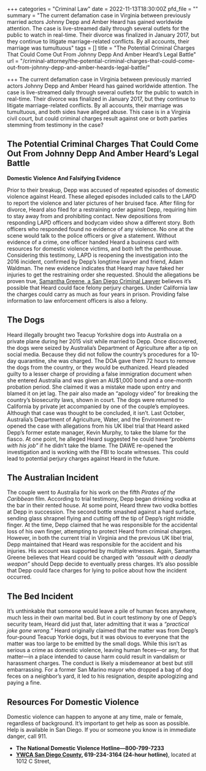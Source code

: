+++
categories = "Criminal Law"
date = 2022-11-13T18:30:00Z
pfd_file = ""
summary = "The current defamation case in Virginia between previously married actors Johnny Depp and Amber Heard has gained worldwide attention. The case is live-streamed daily through several outlets for the public to watch in real-time. Their divorce was finalized in January 2017, but they continue to litigate marriage-related conflicts. By all accounts, their marriage was tumultuous"
tags = []
title = "The Potential Criminal Charges That Could Come Out From Johnny Depp And Amber Heard’s Legal Battle"
url = "/criminal-attorney/the-potential-criminal-charges-that-could-come-out-from-johnny-depp-and-amber-heards-legal-battle/"

+++
The current defamation case in Virginia between previously married actors Johnny Depp and Amber Heard has gained worldwide attention. The case is live-streamed daily through several outlets for the public to watch in real-time. Their divorce was finalized in January 2017, but they continue to litigate marriage-related conflicts. By all accounts, their marriage was tumultuous, and both sides have alleged abuse. This case is in a Virginia civil court, but could criminal charges result against one or both parties stemming from testimony in the case?

## The Potential Criminal Charges That Could Come Out From Johnny Depp And Amber Heard’s Legal Battle

**Domestic Violence And Falsifying Evidence**

Prior to their breakup, Depp was accused of repeated episodes of domestic violence against Heard. These alleged episodes included calls to the LAPD to report the violence and later pictures of her bruised face. After filing for divorce, Heard also filed for a restraining order against Depp, requiring him to stay away from and prohibiting contact. New depositions from responding LAPD officers and bodycam video show a different story. Both officers who responded found no evidence of any violence. No one at the scene would talk to the police officers or give a statement. Without evidence of a crime, one officer handed Heard a business card with resources for domestic violence victims, and both left the penthouse. Considering this testimony, LAPD is reopening the investigation into the 2016 incident, confirmed by Depp’s longtime lawyer and friend, Adam Waldman. The new evidence indicates that Heard may have faked her injuries to get the restraining order she requested. Should the allegations be proven true, [Samantha Greene, a San Diego Criminal Lawyer](https://www.sevenslegal.com/) believes it’s possible that Heard could face felony perjury charges. Under California law the charges could carry as much as four years in prison. Providing false information to law enforcement officers is also a felony.

## **The Dogs**

Heard illegally brought two Teacup Yorkshire dogs into Australia on a private plane during her 2015 visit while married to Depp. Once discovered, the dogs were seized by Australia’s Department of Agriculture after a tip on social media. Because they did not follow the country’s procedures for a 10-day quarantine, she was charged. The DOA gave them 72 hours to remove the dogs from the country, or they would be euthanized. Heard pleaded guilty to a lesser charge of providing a false immigration document when she entered Australia and was given an AU$1,000 bond and a one-month probation period. She claimed it was a mistake made upon entry and blamed it on jet lag. The pair also made an “apology video” for breaking the country’s biosecurity laws, shown in court. The dogs were returned to California by private jet accompanied by one of the couple’s employees. Although that case was thought to be concluded, it isn’t. Last October, Australia’s Department of Agriculture, Water, and the Environment re-opened the case with allegations from his UK libel trial that Heard asked Depp’s former estate manager, Kevin Murphy, to take the blame for the fiasco. At one point, he alleged Heard suggested he could have _“problems with his job”_ if he didn’t take the blame. The DAWE re-opened the investigation and is working with the FBI to locate witnesses. This could lead to potential perjury charges against Heard in the future.

## **The Australian Incident**

The couple went to Australia for his work on the fifth _Pirates of the Caribbean_ film. According to trial testimony, Depp began drinking vodka at the bar in their rented house. At some point, Heard threw two vodka bottles at Depp in succession. The second bottle smashed against a hard surface, sending glass shrapnel flying and cutting off the tip of Depp’s right middle finger. At the time, Depp claimed that he was responsible for the accidental loss of his own finger, attempting to protect Heard from criminal charges. However, in both the current trial in Virginia and the previous UK libel trial, Depp maintained that Heard was responsible for the accident and his injuries. His account was supported by multiple witnesses. Again, Samantha Greene believes that Heard could be charged with _“assault with a deadly weapon”_ should Depp decide to eventually press charges. It’s also possible that Depp could face charges for lying to police about how the incident occurred.

## **The Bed Incident**

It’s unthinkable that someone would leave a pile of human feces anywhere, much less in their own marital bed. But in court testimony by one of Depp’s security team, Heard did just that, later admitting that it was a _“practical joke gone wrong.”_ Heard originally claimed that the matter was from Depp’s four-pound Teacup Yorkie dogs, but it was obvious to everyone that the matter was too large to be emitted by the small dogs. While this isn’t as serious a crime as domestic violence, leaving human feces—or any, for that matter—in a place intended to cause harm could result in vandalism or harassment charges. The conduct is likely a misdemeanor at best but still embarrassing. For a former San Marino mayor who dropped a bag of dog feces on a neighbor’s yard, it led to his resignation, despite apologizing and paying a fine.

## **Resources For Domestic Violence**

Domestic violence can happen to anyone at any time, male or female, regardless of background. It’s important to get help as soon as possible. Help is available in San Diego. If you or someone you know is in immediate danger, call 911.

* **The National Domestic Violence Hotline—800-799-7233**
* [**YWCA San Diego County**](http://www.ywcasandiego.org/get-help/beckys-house.html)**, 619-234-3164 (24-hour hotline)**, located at 1012 C Street,